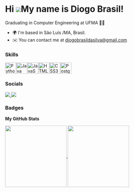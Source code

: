 Hi ![](https://user-images.githubusercontent.com/18350557/176309783-0785949b-9127-417c-8b55-ab5a4333674e.gif)My name is Diogo Brasil!
=====================================================================================================================================

Graduating in Computer Engineering at UFMA 🧑‍💻​

* 🌍  I'm based in São Luís /MA, Brasil.
* ✉️  You can contact me at [diogobrasildasilva@gmail.com](mailto:diogobrasildasilva@gmail.com)

### Skills

<p align="left">
<a href="https://www.python.org/" target="_blank" rel="noreferrer"><img src="https://raw.githubusercontent.com/danielcranney/readme-generator/main/public/icons/skills/python-colored.svg" width="36" height="36" alt="Python" /></a><a href="https://www.oracle.com/java/" target="_blank" rel="noreferrer"><img src="https://raw.githubusercontent.com/danielcranney/readme-generator/main/public/icons/skills/java-colored.svg" width="36" height="36" alt="Java" /></a><a href="https://developer.mozilla.org/en-US/docs/Web/JavaScript" target="_blank" rel="noreferrer"><img src="https://raw.githubusercontent.com/danielcranney/readme-generator/main/public/icons/skills/javascript-colored.svg" width="36" height="36" alt="JavaScript" /></a><a href="https://developer.mozilla.org/en-US/docs/Glossary/HTML5" target="_blank" rel="noreferrer"><img src="https://raw.githubusercontent.com/danielcranney/readme-generator/main/public/icons/skills/html5-colored.svg" width="36" height="36" alt="HTML5" /></a><a href="https://www.w3.org/TR/CSS/#css" target="_blank" rel="noreferrer"><img src="https://raw.githubusercontent.com/danielcranney/readme-generator/main/public/icons/skills/css3-colored.svg" width="36" height="36" alt="CSS3" /></a><a href="https://www.postgresql.org/" target="_blank" rel="noreferrer"><img src="https://raw.githubusercontent.com/danielcranney/readme-generator/main/public/icons/skills/postgresql-colored.svg" width="36" height="36" alt="PostgreSQL" /></a>
</p>

### Socials
<a href="https://instagram.com/diogobrasil/diogobrasil"> 
 <img loading="lazy" src="https://img.shields.io/badge/-Instagram-%23E4405F?style=for-the-badge&logo=instagram&logoColor=white" target="_blank">
</a>

<a href="https://discord.com/diogobrasil/diogobrasil">
 <img loading="lazy" src="https://img.shields.io/badge/-Discord-%23E4405F?style=for-the-badge&logo=discord&logoColor=white" target="_blank">
</a>

### Badges

<b>My GitHub Stats</b>

<a href="https://github.com/diogobrasil/diogobrasil">
  <img height=200 align="center" src="https://github-readme-stats.vercel.app/api?username=diogobrasil&show_icons=true&theme=tokyonight" />
</a>
<a href="https://github.com/diogobrasil/diogobrasil">
  <img height=200 align="center" src="https://github-readme-stats.vercel.app/api/top-langs?username=diogobrasil&layout=compact&langs_count=8&card_width=320&theme=tokyonight" />
</a>

